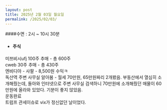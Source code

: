 ```yaml
---
layout: post
title: 2025년 2월 03일 월요일
permalink: /2025/02/03/
---
```

####수면 : 2시 ~ 10시 30분<br/>
* #### 주식<br/>
미쯔비시ufj 100주 추매 - 총 600주<br/>
cweb 30주 추매 - 총 430주<br/>
엔비디아 - 사팔 - 8,500원 수익ㅋ<br/>
독산역 주변 사무실 알아봄 - 월세 70만원, 65만원짜리 2개봤음. 부동산에서 열심히 소개해줬는데, 돌아와 인터넷으로 주변 사무실 검색하니 70만원에 소개해줬던 매물이 60만원에 올라와 있었다. 기분이 좋지 않았음.<br/>
운동완료<br/>
트럼프 관세이슈로 vix가 정신없던 날이었다.